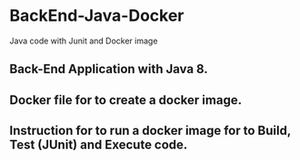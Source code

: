 # BackEnd-Java-Docker
Java code with Junit and Docker image


## Back-End Application with Java 8.
## Docker file for to create a docker image.
## Instruction for to run a docker image for to Build, Test (JUnit) and Execute code. 